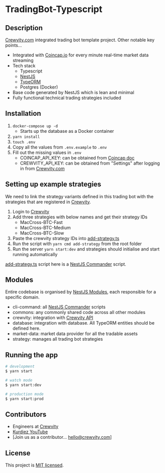 # TradingBot-Typescript

## Description

[Crewvity.com](https://crewvity.com) integrated trading bot template project. Other notable key points...
- Integrated with [Coincap.io](https://coincap.io/) for every minute real-time market data streaming
- Tech stack
    - Typescript
    - [NestJS](https://nestjs.com/)
    - [TypeORM](https://typeorm.io/)
    - Postgres (Docker)
- Base code generated by NestJS which is lean and minimal
- Fully functional technical trading strategies included


## Installation

1. `docker-compose up -d`
    - Starts up the database as a Docker container
1. `yarn install`
1. `touch .env`
1. Copy all the values from `.env.example` to `.env`
1. Fill out the missing values in `.env`
    - COINCAP_API_KEY: can be obtained from [Coincap doc](https://docs.coincap.io/)
    - CREWVITY_API_KEY: can be obtained from "Settings" after logging in from [Crewvity.com](https://crewvity.com)

## Setting up example strategies
We need to link the strategy variants defined in this trading bot with the strategies that are registered in [Crewvity](https://crewvity.com).

1. Login to [Crewvity](https://crewvity.com)
1. Add three strategies with below names and get their strategy IDs
    - MacCross-BTC-Fast
    - MacCross-BTC-Medium
    - MacCross-BTC-Slow
1. Paste the crewvity strategy IDs into [add-strategy.ts](src/cli-command/strategy/add-strategy.ts)
1. Run the script with `yarn cmd add-strategy` from the root folder
1. Run the server `yarn start:dev` and strategies should initialise and start running automatically

[add-strategy.ts](src/cli-command/strategy/add-strategy.ts) script here is a [NestJS Commander](https://docs.nestjs.com/recipes/nest-commander) script.

## Modules
Entire codebase is organised by [NestJS Modules](https://docs.nestjs.com/modules), each responsible for a specific domain.
- cli-command: all [NestJS Commander](https://docs.nestjs.com/recipes/nest-commander) scripts
- commons: any commonly shared code across all other modules
- crewvity: integration with [Crewvity API](https://crewvity-production.up.railway.app/api)
- database: integration with database. All TypeORM entities should be defined here.
- market-data: market data provider for all the tradable assets
- strategy: manages all trading bot strategies

## Running the app

```bash
# development
$ yarn start

# watch mode
$ yarn start:dev

# production mode
$ yarn start:prod
```

## Contributors

- Engineers at [Crewvity](https://crewvity.com)
- [Kurdiez YouTube](https://www.youtube.com/@kurdiez_en)
- [Join us as a contributor... hello@crewvity.com]

## License

This project is [MIT licensed](LICENSE).

